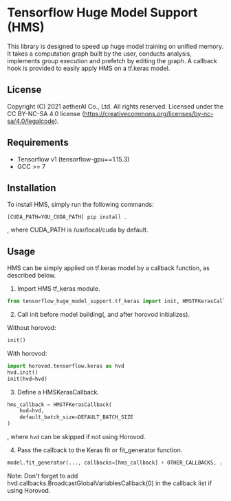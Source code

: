 # Tensorflow Huge Model Support (HMS)

This library is designed to speed up huge model training on unified memory. 
It takes a computation graph built by the user, conducts analysis, implements group execution and prefetch by editing the graph.
A callback hook is provided to easily apply HMS on a tf.keras model.

## License

Copyright (C) 2021 aetherAI Co., Ltd.
All rights reserved.
Licensed under the CC BY-NC-SA 4.0 license (https://creativecommons.org/licenses/by-nc-sa/4.0/legalcode).

## Requirements

- Tensorflow v1 (tensorflow-gpu==1.15.3)
- GCC >= 7

## Installation

To install HMS, simply run the following commands:
```
[CUDA_PATH=YOU_CUDA_PATH] pip install .
```
, where CUDA_PATH is /usr/local/cuda by default.

## Usage

HMS can be simply applied on tf.keras model by a callback function, as described below.

1. Import HMS tf_keras module.
```python
from tensorflow_huge_model_support.tf_keras import init, HMSTFKerasCallback
```

2. Call init before model building(, and after horovod initializes).

Without horovod:
```python
init()
```

With horovod:
```python
import horovod.tensorflow.keras as hvd
hvd.init()
init(hvd=hvd)
```

3.  Define a HMSKerasCallback.
```python
hms_callback = HMSTFKerasCallback(
    hvd=hvd,
    default_batch_size=DEFAULT_BATCH_SIZE
)
```
, where `hvd` can be skipped if not using Horovod. 

4. Pass the callback to the Keras fit or fit_generator function.
```python
model.fit_generator(..., callbacks=[hms_callback] + OTHER_CALLBACKS, ...)
```

Note: Don't forget to add hvd.callbacks.BroadcastGlobalVariablesCallback(0) in the callback list if using Horovod.
